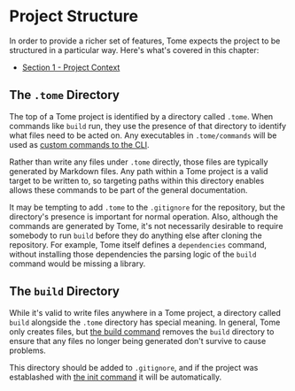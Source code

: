 # Project Structure

In order to provide a richer set of features, Tome expects the project to be structured in a particular way. Here's what's covered in this chapter:

* [Section 1 - Project Context](1_Context.md)

## The `.tome` Directory

The top of a Tome project is identified by a directory called `.tome`. When commands like `build` run, they use the presence of that directory to identify what files need to be acted on. Any executables in `.tome/commands` will be used as [custom commands to the CLI](/1_CLI/README.md#project-commands).

Rather than write any files under `.tome` directly, those files are typically generated by Markdown files. Any path within a Tome project is a valid target to be written to, so targeting paths within this directory enables allows these commands to be part of the general documentation.

It may be tempting to add `.tome` to the `.gitignore` for the repository, but the directory's presence is important for normal operation. Also, although the commands are generated by Tome, it's not necessarily desirable to require somebody to run `build` before they do anything else after cloning the repository. For example, Tome itself defines a `dependencies` command, without installing those dependencies the parsing logic of the `build` command would be missing a library.

## The `build` Directory

While it's valid to write files anywhere in a Tome project, a directory called `build` alongside the `.tome` directory has special meaning. In general, Tome only creates files, but [the build command](/1_CLI/2_Build.md) removes the `build` directory to ensure that any files no longer being generated don't survive to cause problems.

This directory should be added to `.gitignore`, and if the project was establashed with [the init command](/1_CLI/1_Init.md) it will be automatically.
